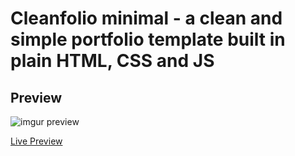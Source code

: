 # Cleanfolio minimal - a clean and simple portfolio template built in plain HTML, CSS and JS

## Preview

![imgur preview](https://i.imgur.com/5z7cvMz.gif)

[Live Preview](https://rajshekhar26.github.io/cleanfolio-minimal)
